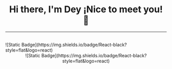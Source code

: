 <div align="center">
  <h1>Hi there, I'm Dey ¡Nice to meet you! 👋</h1>
</div>
<hr>
<br>
![Static Badge](https://img.shields.io/badge/React-black?style=flat&logo=react)

<div align="center">
  ![Static Badge](https://img.shields.io/badge/React-black?style=flat&logo=react)

</div>
<!--
**DeyCasGuerrero/DeyCasGuerrero** is a ✨ _special_ ✨ repository because its `README.md` (this file) appears on your GitHub profile.

Here are some ideas to get you started:

- 🔭 I’m currently working on ...
- 🌱 I’m currently learning ...
- 👯 I’m looking to collaborate on ...
- 🤔 I’m looking for help with ...
- 💬 Ask me about ...
- 📫 How to reach me: ...
- 😄 Pronouns: ...
- ⚡ Fun fact: ...
-->
